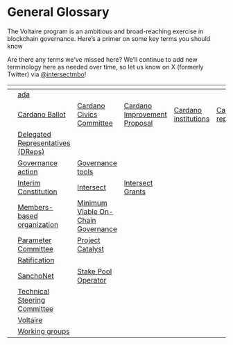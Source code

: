# General Glossary

The Voltaire program is an ambitious and broad-reaching exercise in blockchain governance. Here’s a primer on some key terms you should know

Are there any terms we’ve missed here? We’ll continue to add new terminology here as needed over time, so let us know on X (formerly Twitter) via [@intersectmbo](https://twitter.com/IntersectMBO)!

<table data-view="cards"><thead><tr><th data-type="content-ref"></th><th></th><th></th><th></th><th></th><th></th><th></th><th></th><th></th><th></th><th></th><th></th><th></th><th data-hidden data-card-cover data-type="files"></th><th data-hidden data-card-target data-type="content-ref"></th></tr></thead><tbody><tr><td></td><td><a href="a/ada.md">ada</a></td><td></td><td></td><td></td><td></td><td></td><td></td><td></td><td></td><td></td><td></td><td></td><td><a href="../../.gitbook/assets/A.png">A.png</a></td><td><a href="a/">a</a></td></tr><tr><td></td><td><a href="c/cardano-ballot.md">Cardano Ballot</a></td><td><a href="c/cardano-civics-committee.md">Cardano Civics Committee</a></td><td><a href="../../intersect-operational-services/2025-apply-for-tender/key-terms/cardano-improvement-proposal-cip.md">Cardano Improvement Proposal</a></td><td><a href="c/cardano-institutions.md">Cardano institutions</a></td><td><a href="c/cardano-repositories.md">Cardano repositories</a></td><td><a href="../../cardano/cardano-governance/key-terms/chang-upgrade.md">Chang upgrade</a></td><td><a href="../../intersect-operational-services/2025-apply-for-tender/key-terms/cip-30.md">CIP-30</a></td><td><a href="../../intersect-operational-services/2025-apply-for-tender/key-terms/cip-95.md">CIP-95</a></td><td><a href="../../intersect-operational-services/2025-apply-for-tender/key-terms/cip-1694.md">CIP-1694</a></td><td><a href="../../cardano/cardano-governance/key-terms/constitution.md">Constitution</a></td><td><a href="../../cardano/cardano-governance/key-terms/constitutional-committee.md">Constitutional Committee</a></td><td><a href="c/constitutional-convention.md">Constitutional Convention</a></td><td><a href="../../.gitbook/assets/C (1).png">C (1).png</a></td><td><a href="c/">c</a></td></tr><tr><td></td><td><a href="../../cardano/cardano-governance/governance-roles/delegated-representatives-dreps.md">Delegated Representatives (DReps)</a></td><td></td><td></td><td></td><td></td><td></td><td></td><td></td><td></td><td></td><td></td><td></td><td><a href="../../.gitbook/assets/D.png">D.png</a></td><td><a href="d/">d</a></td></tr><tr><td></td><td><a href="../../cardano/cardano-governance/key-terms/governance-action/">Governance action</a></td><td><a href="../../cardano/cardano-governance/governance-tools/">Governance tools</a></td><td></td><td></td><td></td><td></td><td></td><td></td><td></td><td></td><td></td><td></td><td><a href="../../.gitbook/assets/G.png">G.png</a></td><td><a href="g/">g</a></td></tr><tr><td></td><td><a href="i/interim-constitution.md">Interim Constitution</a></td><td><a href="i/intersect.md">Intersect</a></td><td><a href="i/intersect-grants.md">Intersect Grants</a></td><td></td><td></td><td></td><td></td><td></td><td></td><td></td><td></td><td></td><td><a href="../../.gitbook/assets/I.png">I.png</a></td><td><a href="i/">i</a></td></tr><tr><td></td><td><a href="m/members-based-organization.md">Members-based organization</a></td><td><a href="m/minimum-viable-on-chain-governance.md">Minimum Viable On-Chain Governance</a></td><td></td><td></td><td></td><td></td><td></td><td></td><td></td><td></td><td></td><td></td><td><a href="../../.gitbook/assets/M.png">M.png</a></td><td><a href="m/">m</a></td></tr><tr><td></td><td><a href="p/parameter-committee.md">Parameter Committee</a></td><td><a href="p/project-catalyst.md">Project Catalyst</a></td><td></td><td></td><td></td><td></td><td></td><td></td><td></td><td></td><td></td><td></td><td><a href="../../.gitbook/assets/P.png">P.png</a></td><td><a href="p/">p</a></td></tr><tr><td></td><td><a href="../../cardano/cardano-governance/key-terms/ratification.md">Ratification</a></td><td></td><td></td><td></td><td></td><td></td><td></td><td></td><td></td><td></td><td></td><td></td><td><a href="../../.gitbook/assets/R.png">R.png</a></td><td><a href="r/">r</a></td></tr><tr><td></td><td><a href="../../cardano/cardano-governance/key-terms/sanchonet.md">SanchoNet</a></td><td><a href="s/stake-pool-operator.md">Stake Pool Operator</a></td><td></td><td></td><td></td><td></td><td></td><td></td><td></td><td></td><td></td><td></td><td><a href="../../.gitbook/assets/S.png">S.png</a></td><td><a href="s/">s</a></td></tr><tr><td></td><td><a href="t/technical-steering-committee.md">Technical Steering Committee</a></td><td></td><td></td><td></td><td></td><td></td><td></td><td></td><td></td><td></td><td></td><td></td><td><a href="../../.gitbook/assets/T.png">T.png</a></td><td><a href="t/">t</a></td></tr><tr><td></td><td><a href="v/voltaire.md">Voltaire</a></td><td></td><td></td><td></td><td></td><td></td><td></td><td></td><td></td><td></td><td></td><td></td><td><a href="../../.gitbook/assets/V.png">V.png</a></td><td><a href="v/">v</a></td></tr><tr><td></td><td><a href="w/working-groups.md">Working groups</a></td><td></td><td></td><td></td><td></td><td></td><td></td><td></td><td></td><td></td><td></td><td></td><td><a href="../../.gitbook/assets/W.png">W.png</a></td><td><a href="w/">w</a></td></tr></tbody></table>

